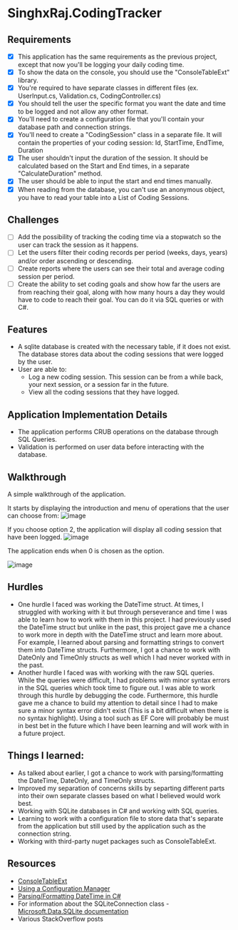 # SinghxRaj.CodingTracker

## Requirements
- [x] This application has the same requirements as the previous project, except that now you'll be logging your daily coding time.
- [x] To show the data on the console, you should use the "ConsoleTableExt" library.
- [x] You're required to have separate classes in different files (ex. UserInput.cs, Validation.cs, CodingController.cs)
- [x] You should tell the user the specific format you want the date and time to be logged and not allow any other format.
- [x] You'll need to create a configuration file that you'll contain your database path and connection strings.
- [x] You'll need to create a "CodingSession" class in a separate file. It will contain the properties of your coding session: Id, StartTime, EndTime, Duration
- [x] The user shouldn't input the duration of the session. It should be calculated based on the Start and End times, in a separate "CalculateDuration" method.
- [x] The user should be able to input the start and end times manually.
- [x] When reading from the database, you can't use an anonymous object, you have to read your table into a List of Coding Sessions.

## Challenges
- [ ] Add the possibility of tracking the coding time via a stopwatch so the user can track the session as it happens.
- [ ] Let the users filter their coding records per period (weeks, days, years) and/or order ascending or descending.
- [ ] Create reports where the users can see their total and average coding session per period.
- [ ] Create the ability to set coding goals and show how far the users are from reaching their goal, along with how many hours a day they would have to code to reach their goal. You can do it via SQL queries or with C#.

## Features
- A sqlite database is created with the necessary table, if it does not exist. The database stores data about the coding sessions that were logged by the user.
- User are able to:
  - Log a new coding session. This session can be from a while back, your next session, or a session far in the future.
  - View all the coding sessions that they have logged.
  
 ## Application Implementation Details
 - The application performs CRUB operations on the database through SQL Queries. 
 - Validation is performed on user data before interacting with the database.
 
 ## Walkthrough
 A simple walkthrough of the application.
 
 It starts by displaying the introduction and menu of operations that the user can choose from:
 ![image](https://user-images.githubusercontent.com/69612398/213860283-f28527b8-e7b8-44e7-887f-c5f1eb499713.png)

 If you choose option 2, the application will display all coding session that have been logged.
 ![image](https://user-images.githubusercontent.com/69612398/213860295-bb36193a-99c1-43e3-a33d-efc12dd215cb.png)

 The application ends when 0 is chosen as the option.
 
 ![image](https://user-images.githubusercontent.com/69612398/213860308-ef96fe42-89c5-4ecf-8216-8ada4cb6c305.png)


 ## Hurdles
 - One hurdle I faced was working the DateTime struct. At times, I struggled with working with it but through perseverance and time I was able to learn how to work with them in this project. I had previously used the DateTime struct but unlike in the past, this project gave me a chance to work more in depth with the DateTime struct and learn more about. For example, I learned about parsing and formatting strings to convert them into DateTime structs. Furthermore, I got a chance to work with DateOnly and TimeOnly structs as well which I had never worked with in the past.
 - Another hurdle I faced was with working with the raw SQL queries. While the queries were difficult, I had problems with minor syntax errors in the SQL queries which took time to figure out. I was able to work through this hurdle by debugging the code. Furthermore, this hurdle gave me a chance to build my attention to detail since I had to make sure a minor syntax error didn't exist (This is a bit difficult when there is no syntax highlight). Using a tool such as EF Core will probably be must in  best bet in the future which I have been learning and will work with in a future project.
 
 
 ## Things I learned:
 - As talked about earlier, I got a chance to work with parsing/formatting the DateTime, DateOnly, and TimeOnly structs.
 - Improved my separation of concerns skills by separting different parts into their own separate classes based on what I believed would work best.
 - Working with SQLite databases in C# and working with SQL queries.
 - Learning to work with a configuration file to store data that's separate from the application but still used by the application such as the connection string.
 - Working with third-party nuget packages such as ConsoleTableExt.
 
## Resources 
- [ConsoleTableExt](https://github.com/minhhungit/ConsoleTableExt)
- [Using a Configuration Manager](https://docs.microsoft.com/en-us/troubleshoot/dotnet/csharp/store-custom-information-config-file)
- [Parsing/Formatting DateTime in C#](https://learn.microsoft.com/en-us/dotnet/api/system.datetime?view=net-7.0)
- For information about the SQLiteConnection class - [Microsoft.Data.SQLite documentation](https://learn.microsoft.com/en-us/dotnet/standard/data/sqlite/?tabs=netcore-cli)
- Various StackOverflow posts
